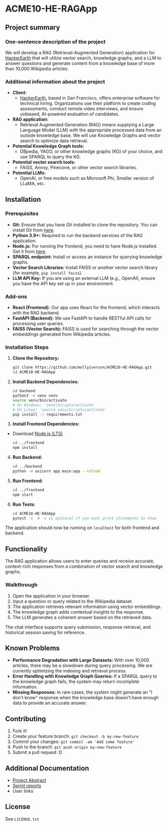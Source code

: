 # ACME10-HE-RAGApp

## Project summary

### One-sentence description of the project

We will develop a RAG (Retrieval-Augmented Generation) application for [HackerEarth](https://www.hackerearth.com/) that will utilize vector search, knowledge graphs, and a LLM to answer questions and generate content from a knowledge base of more than 10,000 Wikipedia articles.

### Additional information about the project

- **Client:**
  - [HackerEarth](https://www.hackerearth.com/), based in San Francisco, offers enterprise software for technical hiring. Organizations use their platform to create coding assessments, conduct remote video interviews, and ensure unbiased, AI-powered evaluation of candidates.
- **RAG application:**
  - Retrieval Augmented Generation (RAG) means supplying a Large Language Model (LLM) with the appropriate processed data from an outside knowledge base. We will use Knowledge Graphs and vector search to optimize data retrieval. 
- **Potential Knowledge Graph tools:**
  - DBpedia, YAGO, or other knowledge graphs (KG) of your choice, and use SPARQL to query the KG.
- **Potential vector search tools:**
  - FAISS, Annoy, Pinecone, or other vector search libraries.
- **Potential LLMs:**
  - OpenAI, or free models such as Microsoft Phi, Smaller version of LLaMA, etc.

## Installation

### Prerequisites

- **Git:** Ensure that you have Git installed to clone the repository. You can install Git from [here](https://git-scm.com/book/en/v2/Getting-Started-Installing-Git).
- **Python 3.9+:** Required to run the backend services of the RAG application.
- **Node.js:** For running the frontend, you need to have Node.js installed. Get it from [here](https://nodejs.org/en/).
- **SPARQL endpoint:** Install or access an instance for querying knowledge graphs.
- **Vector Search Libraries:** Install FAISS or another vector search library (for example, `pip install faiss`).
- **LLM API Key:** If you are using an external LLM (e.g., OpenAI), ensure you have the API key set up in your environment.

### Add-ons

- **React (Frontend):** Our app uses React for the frontend, which interacts with the RAG backend.
- **FastAPI (Backend):** We use FastAPI to handle RESTful API calls for processing user queries.
- **FAISS (Vector Search):** FAISS is used for searching through the vector embeddings generated from Wikipedia articles.

### Installation Steps

1. **Clone the Repository:**
   ```bash
   git clone https://github.com/mollyiverson/ACME10-HE-RAGApp.git
   cd ACME10-HE-RAGApp
   ```

2. **Install Backend Dependencies:**
   ```bash
   cd backend
   python3 -m venv venv
   source venv/bin/activate  
   # On Windows: `venv\Scripts\activate`
   # On Linux: `source venv/Scripts/activate`
   pip install -r requirements.txt
   ```
3. **Install Frontend Dependencies:**
- Download [Node.js (LTS)](https://nodejs.org/en)
   ```bash
   cd ../frontend
   npm install
   ```

4. **Run Backend:**
   ```bash
   cd ../backend
   python -m uvicorn app.main:app --reload
   ```

5. **Run Frontend:**
   ```bash
   cd ../frontend
   npm start
   ```

6. **Run Tests:**
   ```bash
   cd ACME10-HE-RAGApp
   pytest -s  # -s is optional if you want print statements to show
   ```

The application should now be running on `localhost` for both frontend and backend.


## Functionality

The RAG application allows users to enter queries and receive accurate, context-rich responses from a combination of vector search and knowledge graphs.

### Walkthrough

1. Open the application in your browser.
2. Input a question or query related to the Wikipedia dataset.
3. The application retrieves relevant information using vector embeddings.
4. The knowledge graph adds contextual insights to the response.
5. The LLM generates a coherent answer based on the retrieved data.

The chat interface supports query submission, response retrieval, and historical session saving for reference.

## Known Problems

- **Performance Degradation with Large Datasets:** With over 10,000 articles, there may be a slowdown during query processing. We are currently optimizing the indexing and retrieval process.
- **Error Handling with Knowledge Graph Queries:** If a SPARQL query to the knowledge graph fails, the system may return incomplete information.
- **Missing Responses:** In rare cases, the system might generate an "I don't know" response when the knowledge base doesn't have enough data to provide an accurate answer.

## Contributing

1. Fork it!
2. Create your feature branch: `git checkout -b my-new-feature`
3. Commit your changes: `git commit -am 'Add some feature'`
4. Push to the branch: `git push origin my-new-feature`
5. Submit a pull request :D

## Additional Documentation

* [Project Abstract](docs/project-report/Project-Abstract.pdf)
* [Sprint reports](docs/sprint-reports/)
* User links

## License

See `LICENSE.txt` 
